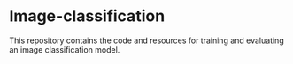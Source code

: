 # Image-classification
This repository contains the code and resources for training and evaluating an image classification model.
